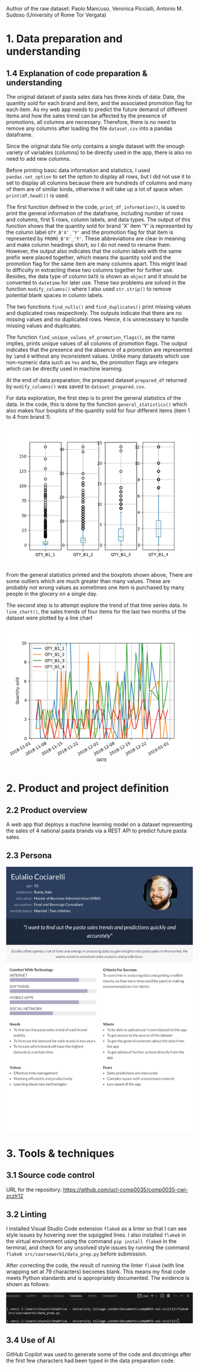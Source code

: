 Author of the raw dataset: Paolo Mancuso, Veronica Piccialli, Antonio M. Sudoso (University of Rome Tor Vergata)

# 1. Data preparation and understanding

## 1.4 Explanation of code preparation & understanding

The original dataset of pasta sales data has three kinds of data: Date, the quantity sold for each brand and item, and the associated promotion flag for each item. As my web app needs to predict the future demand of different items and how the sales trend can be affected by the presence of promotions, all columns are necessary. Therefore, there is no need to remove any columns after loading the file `dataset.csv` into a pandas dataframe.

Since the original data file only contains a single dataset with the enough variety of variables (columns) to be directly used in the app, there is also no need to add new columns.

Before printing basic data information and statistics, I used `pandas.set_option` to set the option to display all rows, but I did not use it to set to display all columns because there are hundreds of columns and many of them are of similar kinds, otherwise it will take up a lot of space when `print(df.head())` is used.

The first function defined in the code, `print_df_information()`, is used to print the general information of the dataframe, including number of rows and columns, first 5 rows, column labels, and data types. The output of this function shows that the quantity sold for brand 'X' item 'Y' is represented by the column label `QTY_B'X'_'Y'` and the promotion flag for that item is represented by `PROMO_B'X'_'Y'`. These abbreviations are clear in meaning and make column headings short, so I do not need to rename them. However, the output also indicates that the column labels with the same prefix were placed together, which means the quantity sold and the promotion flag for the same item are many columns apart. This might lead to difficulty in extracting these two columns together for further use. Besides, the data type of column `DATE` is shown as `object` and it should be converted to `datetime` for later use. These two problems are solved in the function `modify_columns()` where I also used `str.strip()` to remove potential blank spaces in column labels.

The two functions `find_nulls()` and `find_duplicates()` print missing values and duplicated rows respectively. The outputs indicate that there are no missing values and no duplicated rows. Hence, it is unnecessary to handle missing values and duplicates.

The function `find_unique_values_of_promotion_flags()`, as the name implies, prints unique values of all columns of promotion flags. The output indicates that the presence and the absence of a promotion are represented by `1`and `0` without any inconsistent values. Unlike many datasets which use non-numeric data such as `Yes` and `No`, the promotion flags are integers which can be directly used in machine learning.

At the end of data preparation, the prepared dataset `prepared_df` returned by `modify_columns()` was saved to `dataset_prepared.csv`.

For data exploration, the first step is to print the general statistics of the data. In the code, this is done by the function `general_statistics()` which also makes four boxplots of the quantity sold for four different items (item 1 to 4 from brand 1).

![Bloxplots](boxplots.png)

From the general statistics printed and the boxplots shown above, There are some outliers which are much greater than many values. These are probably not wrong values as sometimes one item is purchased by many people in the glocery on a single day.

The second step is to attempt explore the trend of that time series data. In `line_chart()`, the sales trends of four items for the last two months of the dataset were plotted by a line chart

![Line_chart](line_chart.png)

# 2. Product and project definition

## 2.2 Product overview

A web app that deploys a machine learning model on a dataset representing the sales of 4 national pasta brands via a REST API to predict future pasta sales.

## 2.3 Persona

![Persona](persona.png)

# 3. Tools & techniques

## 3.1 Source code control

URL for the repository: https://github.com/ucl-comp0035/comp0035-cwi-zczlr12

## 3.2 Linting

I installed Visual Studio Code extension `flake8` as a linter so that I can see style issues by hovering over the squiggled lines. I also installed `flake8` in the virtual environment using the command `pip install flake8` in the terminal, and check for any unsolved style issues by running the command `flake8 src/coursework1/data_prep.py` before submission.

After correcting the code, the result of running the linter `flake8` (with line wrapping set at 79 characters) becomes blank. This means my final code meets Python standards and is appropriately documented. The evidence is shown as follows:

![Evidence](linter_result.png)

## 3.4 Use of AI

GitHub Copilot was used to generate some of the code and docstrings after the first few characters had been typed in the data preparation code.